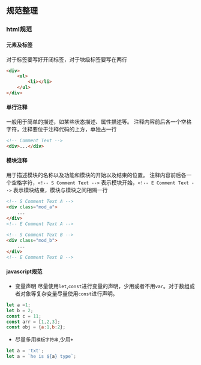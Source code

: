 ## 规范整理
### html规范
#### 元素及标签
对于标签要写好开闭标签，对于块级标签要写在两行
```html
<div>
    <ul>
        <li></li>
    </ul>
</div>
```
#### 单行注释
一般用于简单的描述，如某些状态描述、属性描述等。
注释内容前后各一个空格字符，注释要位于注释代码的上方，单独占一行
```html
<!-- Comment Text -->
<div>...</div>
```
#### 模块注释
用于描述模块的名称以及功能和模块的开始以及结束的位置。
注释内容前后各一个空格字符，`<!-- S Comment Text -->` 表示模块开始，`<!-- E Comment Text -->` 表示模块结束，模块与模块之间相隔一行
```html
<!-- S Comment Text A -->	
<div class="mod_a">
    ...
</div>
<!-- E Comment Text A -->
	
<!-- S Comment Text B -->	
<div class="mod_b">
    ...
</div>
<!-- E Comment Text B -->
```
#### javascript规范
- 变量声明
尽量使用`let`,`const`进行变量的声明，少用或者不用`var`。对于数组或者对象等复杂变量尽量使用`const`进行声明。
```javascript
let a =1;
let b = 2;
const c = 11;
const arr = [1,2,3];
const obj = {a:1,b:2};
```
- 尽量多用`模板字符串`,少用`+`
```javascript
let a = 'txt';
let a = `he is ${a} type`;
```
